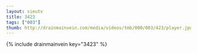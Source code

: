 ```yaml
--- 
layout: sieutv
title: 3423
tags: ["003"]
thumb: http://drainmainvein.com/media/videos/tmb/000/003/423/player.jpg
---
```

{% include drainmainvein key="3423" %} 
